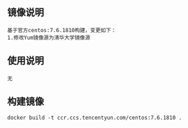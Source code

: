 ## 镜像说明
```
基于官方centos:7.6.1810构建，变更如下：
1.修改Yum镜像源为清华大学镜像源
```

## 使用说明
```
无
```

## 构建镜像
```
docker build -t ccr.ccs.tencentyun.com/centos:7.6.1810 .
```


